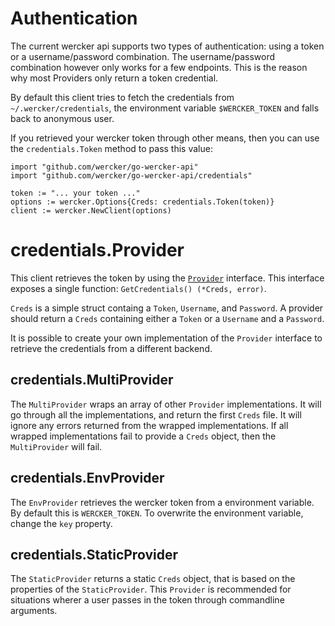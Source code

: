 # Authentication

The current wercker api supports two types of authentication: using a token or a
username/password combination. The username/password combination however only
works for a few endpoints. This is the reason why most Providers only return a
token credential.

By default this client tries to fetch the credentials from
`~/.wercker/credentials`, the environment variable `$WERCKER_TOKEN` and falls
back to anonymous user.

If you retrieved your wercker token through other means, then you can use the
`credentials.Token` method to pass this value:

```golang
import "github.com/wercker/go-wercker-api"
import "github.com/wercker/go-wercker-api/credentials"

token := "... your token ..."
options := wercker.Options{Creds: credentials.Token(token)}
client := wercker.NewClient(options)
```

# credentials.Provider

This client retrieves the token by using the
[`Provider`](../credentials/provider.go) interface. This interface exposes a
single function: `GetCredentials() (*Creds, error)`.

`Creds` is a simple struct containg a `Token`, `Username`, and `Password`. A
provider should return a `Creds` containing either a `Token` or a `Username` and
a `Password`.

It is possible to create your own implementation of the `Provider` interface to
retrieve the credentials from a different backend.

## credentials.MultiProvider

The `MultiProvider` wraps an array of other `Provider` implementations. It will
go through all the implementations, and return the first `Creds` file. It will
ignore any errors returned from the wrapped implementations. If all wrapped
implementations fail to provide a `Creds` object, then the `MultiProvider` will
fail.

## credentials.EnvProvider

The `EnvProvider` retrieves the wercker token from a environment variable. By
default this is `WERCKER_TOKEN`. To overwrite the environment variable, change
the `key` property.

## credentials.StaticProvider

The `StaticProvider` returns a static `Creds` object, that is based on
the properties of the `StaticProvider`. This `Provider` is recommended for
situations wherer a user passes in the token through commandline arguments.
